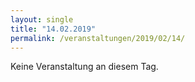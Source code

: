 ```yaml
---
layout: single
title: "14.02.2019"
permalink: /veranstaltungen/2019/02/14/
---
```


Keine Veranstaltung an diesem Tag.
